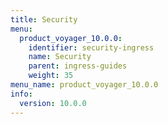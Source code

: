 ```yaml
---
title: Security
menu:
  product_voyager_10.0.0:
    identifier: security-ingress
    name: Security
    parent: ingress-guides
    weight: 35
menu_name: product_voyager_10.0.0
info:
  version: 10.0.0
---
```


